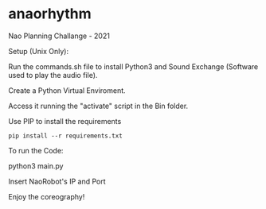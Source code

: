 # anaorhythm
Nao Planning Challange - 2021

Setup (Unix Only):

Run the commands.sh file to install Python3 and Sound Exchange (Software used to play the audio file).

Create a Python Virtual Enviroment.

Access it running the "activate" script in the Bin folder.

Use PIP to install the requirements
```
pip install --r requirements.txt
```
To run the Code:

python3 main.py

Insert NaoRobot's IP and Port

Enjoy the coreography!
